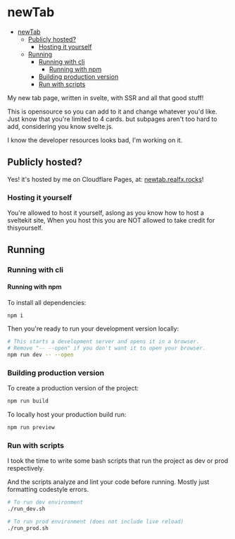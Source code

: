 # newTab

- [newTab](#newtab)
  - [Publicly hosted?](#publicly-hosted)
    - [Hosting it yourself](#hosting-it-yourself)
  - [Running](#running)
    - [Running with cli](#running-with-cli)
      - [Running with npm](#running-with-npm)
    - [Building production version](#building-production-version)
    - [Run with scripts](#run-with-scripts)

My new tab page, written in svelte, with SSR and all that good stuff!

This is opensource so you can add to it and change whatever you'd like.
Just know that you're limited to 4 cards. but subpages aren't too hard to add, considering you know svelte.js.

I know the developer resources looks bad, I'm working on it.

## Publicly hosted?

Yes! it's hosted by me on Cloudflare Pages, at: <a href="https://newtab.realfx.rocks/">newtab.realfx.rocks</a>!

### Hosting it yourself

You're allowed to host it yourself, aslong as you know how to host a sveltekit site,
When you host this you are NOT allowed to take credit for thisyourself.

## Running

### Running with cli

#### Running with npm

To install all dependencies:

```bash
npm i
```

Then you're ready to run your development version locally:

```bash
# This starts a development server and opens it in a browser.
# Remove "-- --open" if you don't want it to open your browser.
npm run dev -- --open
```

### Building production version

To create a production version of the project:

```bash
npm run build
```

To locally host your production build run:

```bash
npm run preview
```

### Run with scripts

I took the time to write some bash scripts that run the project as dev or prod respectively.

And the scripts analyze and lint your code before running. Mostly just formatting codestyle errors.

```bash
# To run dev environment
./run_dev.sh

# To run prod environment (does not include live reload)
./run_prod.sh
```